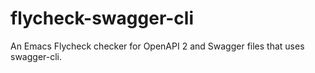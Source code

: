 # flycheck-swagger-cli
 An Emacs Flycheck checker for OpenAPI 2 and Swagger files that uses swagger-cli.
